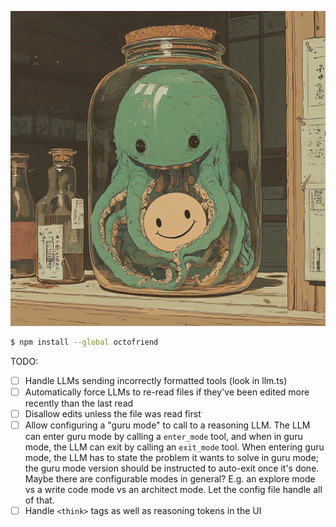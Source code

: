 ![octofriend](./octofriend.png)

```bash
$ npm install --global octofriend
```

TODO:

- [ ] Handle LLMs sending incorrectly formatted tools (look in llm.ts)
- [ ] Automatically force LLMs to re-read files if they've been edited more
  recently than the last read
- [ ] Disallow edits unless the file was read first
- [ ] Allow configuring a "guru mode" to call to a reasoning LLM. The LLM can
  enter guru mode by calling a `enter_mode` tool, and when in guru mode, the LLM
  can exit by calling an `exit_mode` tool. When entering guru mode, the
  LLM has to state the problem it wants to solve in guru mode; the guru mode
  version should be instructed to auto-exit once it's done. Maybe there are
  configurable modes in general? E.g. an explore mode vs a write code mode vs
  an architect mode. Let the config file handle all of that.
- [ ] Handle `<think>` tags as well as reasoning tokens in the UI
